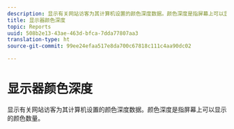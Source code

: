 ```yaml
---
description: 显示有关网站访客为其计算机设置的颜色深度数据。颜色深度是指屏幕上可以显示的颜色数量。
title: 显示器颜色深度
topic: Reports
uuid: 508b2e13-43ae-463d-bfca-7dda77807aa3
translation-type: ht
source-git-commit: 99ee24efaa517e8da700c67818c111c4aa90dc02

---
```



# 显示器颜色深度

显示有关网站访客为其计算机设置的颜色深度数据。颜色深度是指屏幕上可以显示的颜色数量。

